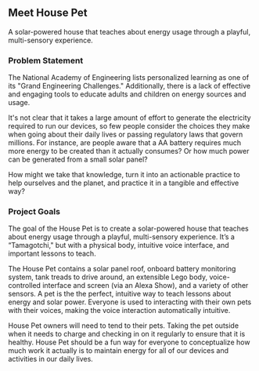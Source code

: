 ## Meet House Pet

A solar-powered house that teaches about energy usage through a playful, multi-sensory experience.

### Problem Statement
The National Academy of Engineering lists personalized learning as one of its "Grand Engineering Challenges." Additionally, there is a lack of effective and engaging tools to educate adults and children on energy sources and usage.

It's not clear that it takes a large amount of effort to generate the electricity required to run our devices, so few people consider the choices they make when going about their daily lives or passing regulatory laws that govern millions. For instance, are people aware that a AA battery requires much more energy to be created than it actually consumes? Or how much power can be generated from a small solar panel?

How might we take that knowledge, turn it into an actionable practice to help ourselves and the planet, and practice it in a tangible and effective way?

### Project Goals
The goal of the House Pet is to create a solar-powered house that teaches about energy usage through a playful, multi-sensory experience. It’s a “Tamagotchi," but with a physical body, intuitive voice interface, and important lessons to teach.

The House Pet contains a solar panel roof, onboard battery monitoring system, tank treads to drive around, an extensible Lego body, voice-controlled interface and screen (via an Alexa Show), and a variety of other sensors. A pet is the the perfect, intuitive way to teach lessons about energy and solar power. Everyone is used to interacting with their own pets with their voices, making the voice interaction automatically intuitive.

House Pet owners will need to tend to their pets. Taking the pet outside when it needs to charge and checking in on it regularly to ensure that it is healthy. House Pet should be a fun way for everyone to conceptualize how much work it actually is to maintain energy for all of our devices and activities in our daily lives.
